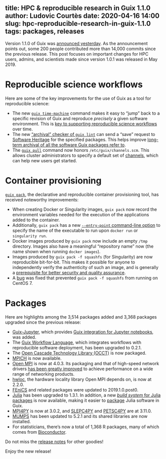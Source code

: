 title: HPC & reproducible research in Guix 1.1.0
author: Ludovic Courtès
date: 2020-04-16 14:00
slug: hpc-reproducible-research-in-guix-1.1.0
tags: packages, releases
---

Version 1.1.0 of Guix was [announced
yesterday](https://guix.gnu.org/blog/2020/gnu-guix-1.1.0-released/).  As
the announcement points out, some 200 people contributed more than
14,000 commits since the previous release.  This post focuses on
important changes for HPC users, admins, and scientists made since
version 1.0.1 was released in May 2019.

# Reproducible science workflows

Here are some of the key improvements for the use of Guix as a tool for
reproducible science:

  - The new [`guix
    time-machine`](https://guix.gnu.org/manual/en/html_node/Invoking-guix-time_002dmachine.html)
    command makes it easy to “jump” back to a specific revision of Guix
    and reproduce _precisely_ a given software environment.  This is
    [key to supporting reproducible science
    workflows](https://hpc.guix.info/blog/2020/01/reproducible-computations-with-guix/)
    over time.
  - The new [“archival” checker of `guix
    lint`](https://guix.gnu.org/manual/en/html_node/Invoking-guix-lint.html#index-Software-Heritage_002c-source-code-archive)
    can send a “save” request to [Software
    Heritage](https://softwareheritage.org) for the specified packages.
    This helps improve [long-term archival of all the software Guix
    packages refer
    to](https://hpc.guix.info/blog/2019/03/connecting-reproducible-deployment-to-a-long-term-source-code-archive/).
  - The [`guix
    pull`](https://guix.gnu.org/manual/en/html_node/Invoking-guix-pull.html)
    command now honors `/etc/guix/channels.scm`.  This allows cluster
    administrators to specify a default set of
    [channels](https://guix.gnu.org/manual/en/html_node/Channels.html),
    which can help new users get started.

# Container provisioning

[`guix
pack`](https://guix.gnu.org/manual/en/html_node/Invoking-guix-pack.html),
the declarative and reproducible container provisioning tool, has
received noteworthy improvements:

  - When creating Docker or Singularity images, `guix pack` now record
    the environment variables needed for the execution of the
    applications added to the container.
  - Additionally, `guix pack` has a new [`--entry-point` command-line
    option](https://guix.gnu.org/manual/en/html_node/Invoking-guix-pack.html#index-entry-point_002c-for-Docker-images)
    to specify the name of the executable to run upon `docker run` or
    `singularity run`.
  - Docker images produced by `guix pack` now include an empty `/tmp`
    directory.  Images also have a meaningful “repository name” now (the
    name shown when running `docker images`).
  - Images produced by `guix pack -f squashfs` (for Singularity) are now
    reproducible bit-for-bit.  This makes it possible for anyone to
    independently verify the authenticity of such an image, and is
    generally a [prerequisite for better security and quality
    assurance](https://reproducible-builds.org/docs/buy-in/).
  - A [bug](https://issues.guix.gnu.org/issue/40043) was fixed that
    prevented `guix pack -f squashfs` from running on CentOS 7.

# Packages

Here are highlights among the 3,514 packages added and 3,368 packages
upgraded since the previous release:

  - [Guix-Jupyter](https://hpc.guix.info/package/guix-jupyter), which
    provides [Guix integration for Jupyter
    notebooks](https://hpc.guix.info/blog/2019/10/towards-reproducible-jupyter-notebooks/),
    was added.
  - The [Guix Workflow Language](https://hpc.guix.info/package/gwl),
    which integrates workflows with reproducible software deployment,
    has been upgraded to 0.2.1.
  - The [Open Cascade Technology Library
    (OCCT)](https://hpc.guix.info/package/opencascade-occt) is now
    packaged.
  - [MPICH](https://hpc.guix.info/package/mpich) is now available.
  - [Open MPI](https://hpc.guix.info/package/openmpi) is now at 4.0.3.
    Its packaging and that of high-speed network drivers [has been
    greatly
    improved](https://hpc.guix.info/blog/2019/12/optimized-and-portable-open-mpi-packaging/)
    to achieve performance on a wide range of networking products.
  - [hwloc](https://hpc.guix.info/package/hwloc), the hardware locality
    library Open MPI depends on, is now at 2.2.0.
  - [FEniCS](https://hpc.guix.info/package/fenics) and related packages
    were updated to 2019.1.0.post0.
  - [Julia](https://hpc.guix.info/package/julia) has been upgraded to
    1.3.1.  In addition, a new [_build system_ for Julia
    packages](https://guix.gnu.org/manual/en/html_node/Build-Systems.html#index-julia_002dbuild_002dsystem)
    is now available, making it easier to
    [package](https://guix.gnu.org/manual/en/html_node/Defining-Packages.html)
    Julia software in Guix.
  - [MPI4PY](https://hpc.guix.info/package/python-mpi4py) is now at
    3.0.2, and [SLEPC4PY](https://hpc.guix.info/package/python-slepc4py)
    and [PETSC4PY](https://hpc.guix.info/package/python-petsc4py) are at
    3.11.0.
  - [MUMPS](https://hpc.guix.info/package/mumps) has been updated to
    5.2.1 and its shared libraries are now installed.
  - For statisticians, there’s now a total of 1,368 R packages, many of
    which comes from [Bioconductor](https://www.bioconductor.org/).

Do not miss the [release
notes](https://guix.gnu.org/blog/2020/gnu-guix-1.1.0-released/) for
other goodies!

Enjoy the new release!
